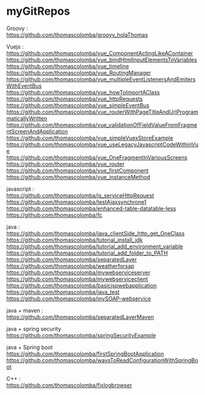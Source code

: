 # myGitRepos

Groovy : <br/>
https://github.com/thomascolomba/groovy_holaThomas

Vuejs : <br/>
https://github.com/thomascolomba/vue_ComponentActingLikeAContainer<br/>
https://github.com/thomascolomba/vue_bindHtmlInputElementsToVariables<br/>
https://github.com/thomascolomba/vue_timeline<br/>
https://github.com/thomascolomba/vue_RoutingManager<br/>
https://github.com/thomascolomba/vue_multipleEventListenersAndEmitersWithEventBus<br/>
https://github.com/thomascolomba/vue_howToImportAClass<br/>
https://github.com/thomascolomba/vue_httpRequests<br/>
https://github.com/thomascolomba/vue_simpleEventBus<br/>
https://github.com/thomascolomba/vue_routerWithPageTitleAndUrlProgrammaticallyWritten<br/>
https://github.com/thomascolomba/vue_validationOfFieldValueFromFragmentScreenAndApplication<br/>
https://github.com/thomascolomba/vue_simpleVuexStoreExample<br/>
https://github.com/thomascolomba/vue_useLegacyJavascriptCodeWithinVue<br/>
https://github.com/thomascolomba/vue_OneFragmentInVariousScreens<br/>
https://github.com/thomascolomba/vue_router<br/>
https://github.com/thomascolomba/vue_firstComponent<br/>
https://github.com/thomascolomba/vue_instanceMethod<br/>

javascript : <br/>
https://github.com/thomascolomba/js_serviceHttpRequest<br/>
https://github.com/thomascolomba/testAjaxsynchrone1<br/>
https://github.com/thomascolomba/enhanced-table-datatable-less<br/>
https://github.com/thomascolomba/fc<br/>

java :<br/>
https://github.com/thomascolomba/java_clientSide_http_get_OneClass<br/>
https://github.com/thomascolomba/tutorial_install_jdk<br/>
https://github.com/thomascolomba/tutorial_add_environment_variable<br/>
https://github.com/thomascolomba/tutorial_add_folder_to_PATH<br/>
https://github.com/thomascolomba/separatedLayer<br/>
https://github.com/thomascolomba/weatherforsap<br/>
https://github.com/thomascolomba/mywebserviceserver<br/>
https://github.com/thomascolomba/mywebserviceclient<br/>
https://github.com/thomascolomba/basicjspwebapplication<br/>
https://github.com/thomascolomba/java_test<br/>
https://github.com/thomascolomba/mySOAP-webservice<br/>

java + maven :<br/>
https://github.com/thomascolomba/separatedLayerMaven<br/>

java + spring security<br/>
https://github.com/thomascolomba/springSecurityExample<br/>

java + Spring boot<br/>
https://github.com/thomascolomba/firstSpringBootApplication<br/>
https://github.com/thomascolomba/waysToReadConfigurationWithSpringBoot<br/>

C++ : <br/>
https://github.com/thomascolomba/fixlogbrowser<br/>

